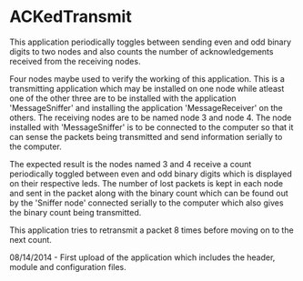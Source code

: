 ACKedTransmit
=============
This application periodically toggles between sending even and odd binary digits to two nodes and also counts the number of acknowledgements received from the receiving nodes.

Four nodes maybe used to verify the working of this application. This is a transmitting application which may be installed  on one node while atleast one of the other three are to be installed with the application 'MessageSniffer' and installing the application 'MessageReceiver' on the others. The receiving nodes are to be named node 3 and node 4. The node installed with 'MessageSniffer' is to be connected to the computer so that it can sense the packets being transmitted and send information serially to the computer.

The expected result is the nodes named 3 and 4 receive a count periodically toggled between even and odd binary digits which is displayed on their respective leds. The number of lost packets is kept in each node and sent in the packet along with the binary count which can be found out by the 'Sniffer node' connected serially to the computer which also gives the binary count being transmitted. 

This application tries to retransmit a packet 8 times before moving on to the next count.




08/14/2014 - First upload of the application which includes the header, module and configuration files.

